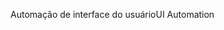 <span data-ttu-id="f1c73-101">Automação de interface do usuário</span><span class="sxs-lookup"><span data-stu-id="f1c73-101">UI Automation</span></span>